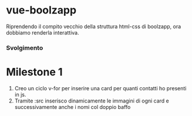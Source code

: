 vue-boolzapp
===
Riprendendo il compito vecchio della struttura html-css di boolzapp, ora dobbiamo renderla interattiva.
### Svolgimento
# Milestone 1
1. Creo un ciclo v-for per inserire una card per quanti contatti ho presenti in js.
2. Tramite :src inserisco dinamicamente le immagini di ogni card e successivamente anche i nomi col doppio baffo